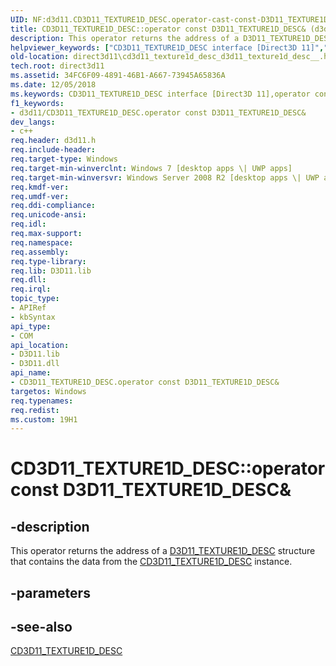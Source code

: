 ```yaml
---
UID: NF:d3d11.CD3D11_TEXTURE1D_DESC.operator-cast-const-D3D11_TEXTURE1D_DESC&
title: CD3D11_TEXTURE1D_DESC::operator const D3D11_TEXTURE1D_DESC& (d3d11.h)
description: This operator returns the address of a D3D11_TEXTURE1D_DESC structure that contains the data from the CD3D11_TEXTURE1D_DESC instance.
helpviewer_keywords: ["CD3D11_TEXTURE1D_DESC interface [Direct3D 11]","operator const D3D11_TEXTURE1D_DESC& method","CD3D11_TEXTURE1D_DESC.operator const D3D11_TEXTURE1D_DESC&","CD3D11_TEXTURE1D_DESC::operator const D3D11_TEXTURE1D_DESC&","CD3D11_TEXTURE1D_DESC::operator const D3D11_TEXTURE1D_DESC&()","d3d11/CD3D11_TEXTURE1D_DESC::operator const D3D11_TEXTURE1D_DESC&","direct3d11.cd3d11_texture1d_desc_d3d11_texture1d_desc__","operator const D3D11_TEXTURE1D_DESC&","operator const D3D11_TEXTURE1D_DESC& method [Direct3D 11]","operator const D3D11_TEXTURE1D_DESC& method [Direct3D 11]","CD3D11_TEXTURE1D_DESC interface"]
old-location: direct3d11\cd3d11_texture1d_desc_d3d11_texture1d_desc__.htm
tech.root: direct3d11
ms.assetid: 34FC6F09-4891-46B1-A667-73945A65836A
ms.date: 12/05/2018
ms.keywords: CD3D11_TEXTURE1D_DESC interface [Direct3D 11],operator const D3D11_TEXTURE1D_DESC& method, CD3D11_TEXTURE1D_DESC.operator const D3D11_TEXTURE1D_DESC&, CD3D11_TEXTURE1D_DESC::operator const D3D11_TEXTURE1D_DESC&, CD3D11_TEXTURE1D_DESC::operator const D3D11_TEXTURE1D_DESC&(), d3d11/CD3D11_TEXTURE1D_DESC::operator const D3D11_TEXTURE1D_DESC&, direct3d11.cd3d11_texture1d_desc_d3d11_texture1d_desc__, operator const D3D11_TEXTURE1D_DESC&, operator const D3D11_TEXTURE1D_DESC& method [Direct3D 11], operator const D3D11_TEXTURE1D_DESC& method [Direct3D 11],CD3D11_TEXTURE1D_DESC interface
f1_keywords:
- d3d11/CD3D11_TEXTURE1D_DESC.operator const D3D11_TEXTURE1D_DESC&
dev_langs:
- c++
req.header: d3d11.h
req.include-header: 
req.target-type: Windows
req.target-min-winverclnt: Windows 7 [desktop apps \| UWP apps]
req.target-min-winversvr: Windows Server 2008 R2 [desktop apps \| UWP apps]
req.kmdf-ver: 
req.umdf-ver: 
req.ddi-compliance: 
req.unicode-ansi: 
req.idl: 
req.max-support: 
req.namespace: 
req.assembly: 
req.type-library: 
req.lib: D3D11.lib
req.dll: 
req.irql: 
topic_type:
- APIRef
- kbSyntax
api_type:
- COM
api_location:
- D3D11.lib
- D3D11.dll
api_name:
- CD3D11_TEXTURE1D_DESC.operator const D3D11_TEXTURE1D_DESC&
targetos: Windows
req.typenames: 
req.redist: 
ms.custom: 19H1
---
```


# CD3D11_TEXTURE1D_DESC::operator const D3D11_TEXTURE1D_DESC&


## -description


This operator returns the address of a <a href="/windows/desktop/api/d3d11/ns-d3d11-d3d11_texture1d_desc">D3D11_TEXTURE1D_DESC</a> structure that contains  the data from the <a href="/previous-versions/windows/desktop/legacy/jj151694(v=vs.85)">CD3D11_TEXTURE1D_DESC</a> instance.


## -parameters






## -see-also




<a href="/previous-versions/windows/desktop/legacy/jj151694(v=vs.85)">CD3D11_TEXTURE1D_DESC</a>
 

 